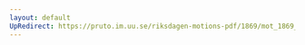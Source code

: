 ```yaml
---
layout: default
UpRedirect: https://pruto.im.uu.se/riksdagen-motions-pdf/1869/mot_1869__fk__50.pdf
---
```

